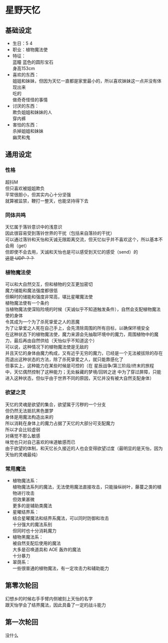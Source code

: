 # 星野天忆

## 基础设定

* 生日：5 4
* 职业：植物魔法使
* 特征：  
  蓝瞳
  蓝色的圆形宝石  
  身高153cm  
* 喜欢的东西：  
  姐姐和妹妹，但因为天忆一直都是家里最小的，所以喜欢妹妹这一点并没有体现出来  
  吃的  
  做奇奇怪怪的事情  
* 讨厌的东西：  
  欺负姐姐和妹妹的人  
  穿内裤  
* 害怕的东西：  
  杀掉姐姐和妹妹  
  幽灵和鬼  

## 通用设定

### 性格

超抖M  
但只喜欢被姐姐欺负  
平常很胆小，但其实内心十分坚强  
就算被监禁，鞭打一整天，也能坚持得下去  

### 同体共鸣

天忆属于落铃意识中的浅意识  
因此很容易受到落铃世界的干扰（包括来自落铃的干扰）  
可以通过落铃和天怡和天诚无限距离交流，但天忆似乎并不喜欢这个，所以基本不会用（get）  
但即使不会去用，天诚和天怡也是可以感受到天忆的感受（send）的  
~~这是 UDP ？？~~  

### 植物魔法使

可以和大自然交互，但和植物的交互更加密切  
魔力储能和魔法强度都很低  
但瞬时的储能和强度非常高，堪比星曜魔法使  
植物魔法使有一个条约  
当植物魔法使深陷险境的时候（天诚似乎不知道触发条件），自然会支配植物魔法使的身体  
令其成为一个为了杀死挚爱之人的恶魔  
为了让挚爱之人死在自己手上，会先清除周围的所有目标，以确保环境安全  
在这种状态下的植物魔法使，魔力来源会先抽取环境中的魔力，周围植物中的魔力，最后再由自然供给（天怡似乎不知道这个）  
可以说，这种情况下的植物魔法使是无敌的  
并且天忆的身体由魔力构成，又有近乎无穷的魔力，已经是一个无法被拔除的存在  
而退出这种状态的方法，除了杀死挚爱之人，就只能靠感化了  
但事实上，这种能力在某些时候是可控的（在 星辰战争/第三阶段/终末的旅程 中，天忆偶然控制了这种能力；无处躲藏的梦境/回转之途 中为了穿过屏障，只能进入这种状态，但似乎由于世界不同的原因，天忆并没有被大自然支配身体）  

### 欲望之灵

天忆的灵魂是欲望的集合，欲望属于污秽的一个分支  
但仍然无法抵抗黑色噩梦  
身体是用魔法构造出来的  
所以消耗在身体上的魔力占据了天忆的大部分可支配魔力  
所以才会比较虚弱  
对痛觉不那么敏感  
味觉也只对自己喜欢的味道敏感而已  
由于欲望的体制，和天忆长久接近的人也会变得欲望过度（最明显的是天怡，因为天怡的灵魂最纯）  

### 常用魔法

* 植物魔法系：  
  植物魔法系列的魔法，无法使用魔法直接攻击，只能操纵树叶，藤蔓之类的植物进行攻击  
  但效果甚微  
  更多的是辅助类魔法  
* 星曜结界系：  
  结合星曜魔法和结界系魔法，可以同时防御和攻击  
  十分强大的魔法系别  
  但同时也十分消耗魔力  
* 植物黑魔法系：  
  被自然支配后使用的魔法  
  大多是召唤道具和 AOE 轰炸的魔法  
  十分暴力  
* 翠荫系：  
  一些很普通的植物魔法，有一定攻击力和辅助能力  

## 第零次轮回

幻想乡的时候右手手臂内侧被刻上天怡的名字  
跟天怡学会了结界魔法，因此具备了一定的战斗能力  

## 第一次轮回

没什么
